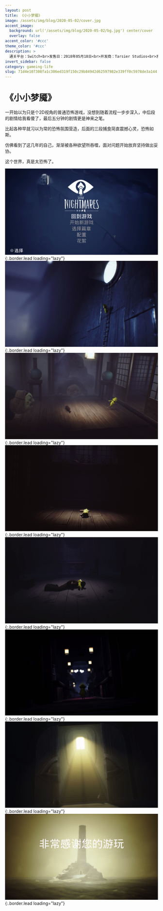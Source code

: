 ```yaml
---
layout: post
title: 《小小梦魇》
image: /assets/img/blog/2020-05-02/cover.jpg
accent_image: 
  background: url('/assets/img/blog/2020-05-02/bg.jpg') center/cover
  overlay: false
accent_color: '#ccc'
theme_color: '#ccc'
description: >
  通关平台：Switch<br>发售日：2018年05月18日<br>开发商：Tarsier Studios<br>发行商：万代南梦宫<br>个人评分：89
invert_sidebar: false
category: gameing-life
slug: 71d4e107308fa1c306ed319f150c29b84942d62597982e339ff0c5978de3a144
---
```


# 《小小梦魇》

一开始以为只是个2D视角的普通恐怖游戏，没想到随着流程一步步深入，中后段的剧情给我看傻了，最后五分钟的剧情更是神来之笔。

比起各种早就习以为常的恐怖氛围营造，后面的三段捕食简直震撼心灵，恐怖如斯。

仿佛看到了这几年的自己，渐渐被各种欲望所吞噬，面对问题开始放弃坚持做出妥协。

这个世界，真是太恐怖了。

![](/assets/img/blog/2020-05-02/1.jpg){:.border.lead loading="lazy"}
![](/assets/img/blog/2020-05-02/2.jpg){:.border.lead loading="lazy"}
![](/assets/img/blog/2020-05-02/3.jpg){:.border.lead loading="lazy"}
![](/assets/img/blog/2020-05-02/4.jpg){:.border.lead loading="lazy"}
![](/assets/img/blog/2020-05-02/5.jpg){:.border.lead loading="lazy"}
![](/assets/img/blog/2020-05-02/6.jpg){:.border.lead loading="lazy"}
![](/assets/img/blog/2020-05-02/7.jpg){:.border.lead loading="lazy"}
![](/assets/img/blog/2020-05-02/8.jpg){:.border.lead loading="lazy"}